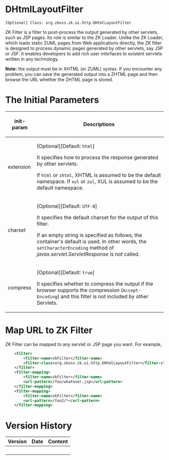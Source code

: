 # DHtmlLayoutFilter

`[Optional] Class: `<javadoc>`org.zkoss.zk.ui.http.DHtmlLayoutFilter`</javadoc>

ZK Filter is a filter to post-process the output generated by other
servlets, such as JSP pages. Its role is similar to the ZK Loader.
Unlike the ZK Loader, which loads static ZUML pages from Web
applications directly, the ZK filter is designed to process dynamic
pages generated by other servlets, say JSP or JSF. It enables developers
to add rich user interfaces to existent servlets written in any
technology.

**Note:** the output must be in XHTML (or ZUML) syntax. If you encounter
any problem, you can save the generated output into a ZHTML page and
then browse the URL whether the ZHTML page is stored.

# The Initial Parameters

<table>
<thead>
<tr class="header">
<th><center>
<p>init-param</p>
</center></th>
<th><center>
<p>Descriptions</p>
</center></th>
</tr>
</thead>
<tbody>
<tr class="odd">
<td><p>extension</p></td>
<td><p>[Optional][Default: <code>html</code>]</p>
<p>It specifies how to process the response generated by other
servlets.</p>
<p>If <code>html</code> or <code>zhtml</code>, XHTML is assumed to be
the default namespace. If <code>xul</code> or <code>zul</code>, XUL is
assumed to be the default namespace.</p></td>
</tr>
<tr class="even">
<td><p>charset</p></td>
<td><p>[Optional][Default: <code>UTF-8</code>]</p>
<p>It specifies the default charset for the output of this filter.</p>
<p>If an empty string is specified as follows, the container's default
is used. In other words, the <code>setCharacterEncoding</code> method of
<em>javax.servlet.ServletResponse</em> is not called.</p>
<p><param-value></param-value></p></td>
</tr>
<tr class="odd">
<td><p>compress</p></td>
<td><p>[Optional][Default: <code>true</code>]</p>
<p>It specifies whether to compress the output if the browser supports
the compression (<code>Accept-Encoding</code>) and this filter is not
included by other Servlets.</p></td>
</tr>
</tbody>
</table>

# Map URL to ZK Filter

ZK Filter can be mapped to any servlet or JSP page you want. For
example,

``` xml
    <filter>
        <filter-name>zkFilter</filter-name>
        <filter-class>org.zkoss.zk.ui.http.DHtmlLayoutFilter</filter-class>
    </filter>
    <filter-mapping>
        <filter-name>zkFilter</filter-name>
        <url-pattern>/foo/whatever.jsp</url-pattern>
    </filter-mapping>
    <filter-mapping>
        <filter-name>zkFilter</filter-name>
        <url-pattern>/foo2/*</url-pattern>
    </filter-mapping>
```

# Version History

| Version | Date | Content |
|---------|------|---------|
|         |      |         |
